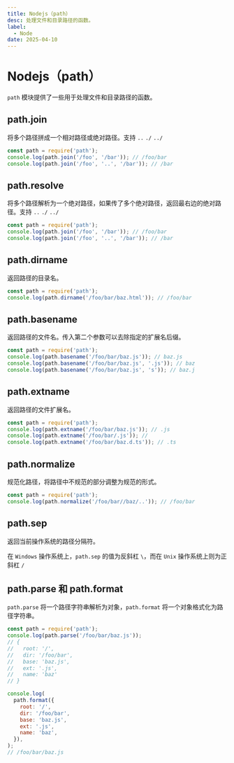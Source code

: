 ```yaml
---
title: Nodejs（path）
desc: 处理文件和目录路径的函数。
label:
  - Node
date: 2025-04-10
---
```


# Nodejs（path）

`path` 模块提供了一些用于处理文件和目录路径的函数。

## path.join

将多个路径拼成一个相对路径或绝对路径。支持 `..` `./` `../`

```javascript
const path = require('path');
console.log(path.join('/foo', '/bar')); // /foo/bar
console.log(path.join('/foo', '..', '/bar')); // /bar
```

## path.resolve

将多个路径解析为一个绝对路径，如果传了多个绝对路径，返回最右边的绝对路径。支持 `..` `./` `../`

```javascript
const path = require('path');
console.log(path.join('/foo', '/bar')); // /foo/bar
console.log(path.join('/foo', '..', '/bar')); // /bar
```

## path.dirname

返回路径的目录名。

```javascript
const path = require('path');
console.log(path.dirname('/foo/bar/baz.html')); // /foo/bar
```

## path.basename

返回路径的文件名。传入第二个参数可以去除指定的扩展名后缀。

```javascript
const path = require('path');
console.log(path.basename('/foo/bar/baz.js')); // baz.js
console.log(path.basename('/foo/bar/baz.js', '.js')); // baz
console.log(path.basename('/foo/bar/baz.js', 's')); // baz.j
```

## path.extname

返回路径的文件扩展名。

```javascript
const path = require('path');
console.log(path.extname('/foo/bar/baz.js')); // .js
console.log(path.extname('/foo/bar/.js')); //
console.log(path.extname('/foo/bar/baz.d.ts')); // .ts
```

## path.normalize

规范化路径，将路径中不规范的部分调整为规范的形式。

```javascript
const path = require('path');
console.log(path.normalize('/foo/bar//baz/..')); // /foo/bar
```

## path.sep

返回当前操作系统的路径分隔符。

在 `Windows` 操作系统上，`path.sep` 的值为反斜杠 `\`，而在 `Unix` 操作系统上则为正斜杠 `/`

## path.parse 和 path.format

`path.parse` 将一个路径字符串解析为对象，`path.format` 将一个对象格式化为路径字符串。

```javascript
const path = require('path');
console.log(path.parse('/foo/bar/baz.js'));
// {
//   root: '/',
//   dir: '/foo/bar',
//   base: 'baz.js',
//   ext: '.js',
//   name: 'baz'
// }

console.log(
  path.format({
    root: '/',
    dir: '/foo/bar',
    base: 'baz.js',
    ext: '.js',
    name: 'baz',
  }),
);
// /foo/bar/baz.js
```
